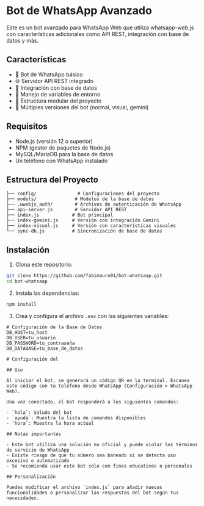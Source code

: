 # Bot de WhatsApp Avanzado

Este es un bot avanzado para WhatsApp Web que utiliza whatsapp-web.js con características adicionales como API REST, integración con base de datos y más.

## Características

- 🤖 Bot de WhatsApp básico
- 🌐 Servidor API REST integrado
- 💾 Integración con base de datos
- 🔐 Manejo de variables de entorno
- 📁 Estructura modular del proyecto
- 🎨 Múltiples versiones del bot (normal, visual, gemini)

## Requisitos

- Node.js (versión 12 o superior)
- NPM (gestor de paquetes de Node.js)
- MySQL/MariaDB para la base de datos
- Un teléfono con WhatsApp instalado

## Estructura del Proyecto

```
├── config/               # Configuraciones del proyecto
├── models/              # Modelos de la base de datos
├── .wwebjs_auth/        # Archivos de autenticación de WhatsApp
├── api-server.js        # Servidor API REST
├── index.js            # Bot principal
├── index-gemini.js     # Versión con integración Gemini
├── index-visual.js     # Versión con características visuales
└── sync-db.js          # Sincronización de base de datos
```

## Instalación

1. Clona este repositorio:
```bash
git clone https://github.com/fabimauro91/bot-whatsaap.git
cd bot-whatsaap
```

2. Instala las dependencias:
```bash
npm install
```

3. Crea y configura el archivo `.env` con las siguientes variables:
```env
# Configuración de la Base de Datos
DB_HOST=tu_host
DB_USER=tu_usuario
DB_PASSWORD=tu_contraseña
DB_DATABASE=tu_base_de_datos

# Configuración del

## Uso

Al iniciar el bot, se generará un código QR en la terminal. Escanea este código con tu teléfono desde WhatsApp (Configuración > WhatsApp Web).

Una vez conectado, el bot responderá a los siguientes comandos:

- `hola`: Saludo del bot
- `ayuda`: Muestra la lista de comandos disponibles
- `hora`: Muestra la hora actual

## Notas importantes

- Este bot utiliza una solución no oficial y puede violar los términos de servicio de WhatsApp
- Existe riesgo de que tu número sea baneado si se detecta uso excesivo o automatizado
- Se recomienda usar este bot solo con fines educativos o personales

## Personalización

Puedes modificar el archivo `index.js` para añadir nuevas funcionalidades o personalizar las respuestas del bot según tus necesidades. 